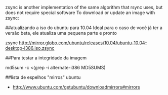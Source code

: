 zsync is another implementation of the same algorithm that rsync uses, but does not require special software
To download or update an image with zsync:

##atualizando a iso do ubuntu para 10.04
Ideal para o caso de você já ter a versão beta, ele atualiza uma pequena parte e pronto

zsync http://mirror.globo.com/ubuntu/releases/10.04/ubuntu-10.04-desktop-i386.iso.zsync

##Para testar a integridade da imagem

md5sum -c <(grep -i alternate-i386 MD5SUMS)

##lista de espelhos "mirros" ubuntu
* http://www.ubuntu.com/getubuntu/downloadmirrors#mirrors
